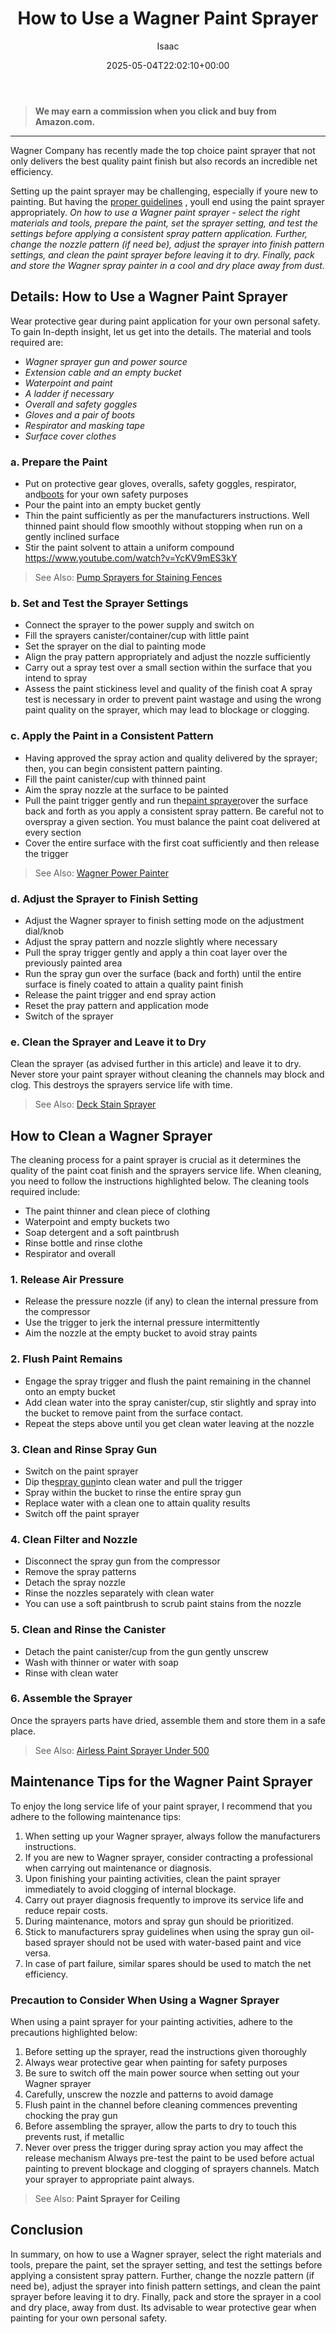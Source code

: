 ﻿---
author: Isaac
layout: post
title: How to Use a Wagner Paint Sprayer
date: '2025-05-04T22:02:10+00:00'
categories:
- Paint
tags: []
slug: /how-to-use-a-wagner-paint-sprayer/
lastmod: 2025-05-07T12:21:28+03:00
---
> **We may earn a commission when you click and buy from Amazon.com.**
>

---
Wagner Company has recently made the top choice paint sprayer that not only delivers the best quality paint finish but also records an incredible net efficiency.

Setting up the paint sprayer may be challenging, especially if youre new to painting. But having the
[proper guidelines](https://pestpolicy.com/how-to-paint-a-metal-interior-door/)
, youll end using the paint sprayer appropriately.
*On how to use a Wagner paint sprayer - select the right materials and tools, prepare the paint, set the sprayer setting, and test the settings before applying a consistent spray pattern application.*
*Further, change the nozzle pattern (if need be), adjust the sprayer into finish pattern settings, and clean the paint sprayer before leaving it to dry. Finally, pack and store the Wagner spray painter in a cool and dry place away from dust.*
## Details: How to Use a Wagner Paint Sprayer
Wear protective gear during paint application for your own personal safety. To gain In-depth insight, let us get into the details. The material and tools required are:
- *Wagner sprayer gun and power source*
- *Extension cable and an empty bucket*
- *Waterpoint and paint*
- *A ladder  if necessary*
- *Overall and safety goggles*
- *Gloves and a pair of boots*
- *Respirator and masking tape*
- *Surface cover clothes*
### a. Prepare the Paint
- Put on protective gear  gloves, overalls, safety goggles, respirator, and[boots](https://pestpolicy.com/best-shoes-for-painters/) for your own safety purposes
- Pour the paint into an empty bucket gently
- Thin the paint sufficiently as per the manufacturers instructions. Well thinned paint should flow smoothly without stopping when run on a gently inclined surface
- Stir the paint solvent to attain a uniform compound
https://www.youtube.com/watch?v=YcKV9mES3kY
> See Also:
> [Pump Sprayers for Staining Fences](https://pestpolicy.com/best-pump-sprayers-for-staining-fences/)
### b. Set and Test the Sprayer Settings
- Connect the sprayer to the power supply and switch on
- Fill the sprayers canister/container/cup with little paint
- Set the sprayer on the dial to painting mode
- Align the pray pattern appropriately and adjust the nozzle sufficiently
- Carry out a spray test over a small section within the surface that you intend to spray
- Assess the paint stickiness level and quality of the finish coat
A spray test is necessary in order to prevent paint wastage and using the wrong paint quality on the sprayer, which may lead to blockage or clogging.
### c. Apply the Paint in a Consistent Pattern
- Having approved the spray action and quality delivered by the sprayer; then, you can begin consistent pattern painting.
- Fill the paint canister/cup with thinned paint
- Aim the spray nozzle at the surface to be painted
- Pull the paint trigger gently and run the[paint sprayer](https://pestpolicy.com/best-sprayer-for-latex-paint/)over the surface back and forth as you apply a consistent spray pattern. Be careful not to overspray a given section. You must balance the paint coat delivered at every section
- Cover the entire surface with the first coat sufficiently and then release the trigger
> See Also:
> [Wagner Power Painter](https://pestpolicy.com/wagner-power-painter-review/)
### d. Adjust the Sprayer to Finish Setting
- Adjust the Wagner sprayer to finish setting mode on the adjustment dial/knob
- Adjust the spray pattern and nozzle slightly  where necessary
- Pull the spray trigger gently and apply a thin coat layer over the previously painted area
- Run the spray gun over the surface (back and forth) until the entire surface is finely coated to attain a quality paint finish
- Release the paint trigger and end spray action
- Reset the pray pattern and application mode
- Switch of the sprayer
### e. Clean the Sprayer and Leave it to Dry
Clean the sprayer (as advised further in this article) and leave it to dry.
Never store your paint sprayer without cleaning  the channels may block and clog. This destroys the sprayers service life with time.
> See Also:
> [Deck Stain Sprayer](https://pestpolicy.com/best-deck-stain-sprayer/)
## How to Clean a Wagner Sprayer
The cleaning process for a paint sprayer is crucial as it determines the quality of the paint coat finish and the sprayers service life.
When cleaning, you need to follow the instructions highlighted below. The cleaning tools required include:
- The paint thinner and clean piece of clothing
- Waterpoint and empty buckets  two
- Soap detergent and a soft paintbrush
- Rinse bottle and rinse clothe
- Respirator and overall
### 1. Release Air Pressure
- Release the pressure nozzle (if any) to clean the internal pressure from the compressor
- Use the trigger to jerk the internal pressure intermittently
- Aim the nozzle at the empty bucket to avoid stray paints
### 2. Flush Paint Remains
- Engage the spray trigger and flush the paint remaining in the channel onto an empty bucket
- Add clean water into the spray canister/cup, stir slightly and spray into the bucket to remove paint from the surface contact.
- Repeat the steps above until you get clean water leaving at the nozzle
### 3. Clean and Rinse Spray Gun
- Switch on the paint sprayer
- Dip the[spray gun](https://www.amazon.com/Wagner-0529033-Home-Decor-Sprayer/dp/B01BVEI3X4/ref=sr_1_35?dchild=1&keywords=-+Wagner+sprayer&qid=1611835813&sr=8-35)into clean water and pull the trigger
- Spray within the bucket to rinse the entire spray gun
- Replace water with a clean one to attain quality results
- Switch off the paint sprayer
### 4. Clean Filter and Nozzle
- Disconnect the spray gun from the compressor
- Remove the spray patterns
- Detach the spray nozzle
- Rinse the nozzles separately with clean water
- You can use a soft paintbrush to scrub paint stains from the nozzle
### 5. Clean and Rinse the Canister
- Detach the paint canister/cup from the gun gently  unscrew
- Wash with thinner or water with soap
- Rinse with clean water
### 6. Assemble the Sprayer
Once the sprayers parts have dried, assemble them and store them in a safe place.
> See Also:
> [Airless Paint Sprayer Under 500](https://pestpolicy.com/best-airless-paint-sprayer-under-500/)
## Maintenance Tips for the Wagner Paint Sprayer
To enjoy the long service life of your paint sprayer, I recommend that you adhere to the following maintenance tips:
1. When setting up your Wagner sprayer, always follow the manufacturers instructions.
2. If you are new to Wagner sprayer, consider contracting a professional when carrying out maintenance or diagnosis.
3. Upon finishing your painting activities, clean the paint sprayer immediately to avoid clogging of internal blockage.
4. Carry out prayer diagnosis frequently to improve its service life and reduce repair costs.
5. During maintenance, motors and spray gun should be prioritized.
6. Stick to manufacturers spray guidelines when using the spray gun  oil-based sprayer should not be used with water-based paint and vice versa.
7. In case of part failure, similar spares should be used to match the net efficiency.
### Precaution to Consider When Using a Wagner Sprayer
When using a paint sprayer for your painting activities, adhere to the precautions highlighted below:
1. Before setting up the sprayer, read the instructions given thoroughly
2. Always wear protective gear when painting for safety purposes
3. Be sure to switch off the main power source when setting out your Wagner sprayer
4. Carefully, unscrew the nozzle and patterns to avoid damage
5. Flush paint in the channel before cleaning commences preventing chocking the pray gun
6. Before assembling the sprayer, allow the parts to dry to touch  this prevents rust, if metallic
7. Never over press the trigger during spray action  you may affect the release mechanism
Always pre-test the paint to be used before actual painting to prevent blockage and clogging of sprayers channels. Match your sprayer to appropriate paint always.
> See Also:
> **Paint Sprayer for Ceiling**
## Conclusion
In summary, on how to use a Wagner sprayer, select the right materials and tools, prepare the paint, set the sprayer setting, and test the settings before applying a consistent spray pattern.
Further, change the nozzle pattern (if need be), adjust the sprayer into finish pattern settings, and clean the paint sprayer before leaving it to dry.
Finally, pack and store the sprayer in a cool and dry place, away from dust. Its advisable to wear protective gear when painting for your own personal safety.
